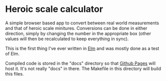 # Heroic scale calculator

A simple browser based app to convert between real world measurements and that of heroic scale minitures. Conversions can be done in either direction, simply by changing the number in the appropriate box (other values will then be recalculated to keep everything in sync).

This is the first thing I've ever written in [Elm](https://elm-lang.org/) and was mostly done as a test of Elm.

Compiled code is stored in the "docs" directory so that [Github Pages](https://pages.github.com/) will host it. It's not really "docs" in there. The Makefile in this directory will build this files.
